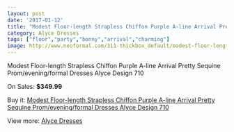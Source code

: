 ```yaml
---
layout: post
date: '2017-01-12'
title: "Modest Floor-length Strapless Chiffon Purple A-line Arrival Pretty Sequine Prom/evening/formal Dresses Alyce Design 710"
category: Alyce Dresses
tags: ["floor","party","bonny","arrival","charming"]
image: http://www.neoformal.com/311-thickbox_default/modest-floor-length-strapless-chiffon-purple-a-line-arrival-pretty-sequine-prom-evening-formal-dresses-alyce-design-710.jpg
---
```

Modest Floor-length Strapless Chiffon Purple A-line Arrival Pretty Sequine Prom/evening/formal Dresses Alyce Design 710

On Sales: **$349.99**
<a href="https://www.neoformal.com/en/alyce-dresses/109-modest-floor-length-strapless-chiffon-purple-a-line-arrival-pretty-sequine-prom-evening-formal-dresses-alyce-design-710.html"><amp-img layout="responsive" width="600" height="600" src="//www.neoformal.com/311-thickbox_default/modest-floor-length-strapless-chiffon-purple-a-line-arrival-pretty-sequine-prom-evening-formal-dresses-alyce-design-710.jpg" alt="Modest Floor-length Strapless Chiffon Purple A-line Arrival Pretty Sequine Prom/evening/formal Dresses Alyce Design 710 0" /></a>
<a href="https://www.neoformal.com/en/alyce-dresses/109-modest-floor-length-strapless-chiffon-purple-a-line-arrival-pretty-sequine-prom-evening-formal-dresses-alyce-design-710.html"><amp-img layout="responsive" width="600" height="600" src="//www.neoformal.com/312-thickbox_default/modest-floor-length-strapless-chiffon-purple-a-line-arrival-pretty-sequine-prom-evening-formal-dresses-alyce-design-710.jpg" alt="Modest Floor-length Strapless Chiffon Purple A-line Arrival Pretty Sequine Prom/evening/formal Dresses Alyce Design 710 1" /></a>

Buy it: [Modest Floor-length Strapless Chiffon Purple A-line Arrival Pretty Sequine Prom/evening/formal Dresses Alyce Design 710](https://www.neoformal.com/en/alyce-dresses/109-modest-floor-length-strapless-chiffon-purple-a-line-arrival-pretty-sequine-prom-evening-formal-dresses-alyce-design-710.html "Modest Floor-length Strapless Chiffon Purple A-line Arrival Pretty Sequine Prom/evening/formal Dresses Alyce Design 710")

View more: [Alyce Dresses](https://www.neoformal.com/en/3-alyce-dresses "Alyce Dresses")